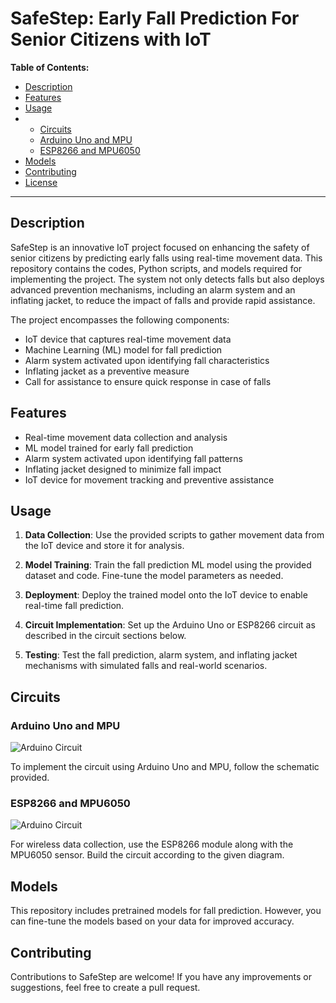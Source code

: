 # SafeStep: Early Fall Prediction For Senior Citizens with IoT

**Table of Contents:**
- [Description](#description)
- [Features](#features)
- [Usage](#usage)
- - [Circuits](#circuits)
  - [Arduino Uno and MPU](#arduino-uno-and-mpu)
  - [ESP8266 and MPU6050](#esp8266-and-mpu6050)
- [Models](#models)
- [Contributing](#contributing)
- [License](#license)

---

## Description

SafeStep is an innovative IoT project focused on enhancing the safety of senior citizens by predicting early falls using real-time movement data. This repository contains the codes, Python scripts, and models required for implementing the project. The system not only detects falls but also deploys advanced prevention mechanisms, including an alarm system and an inflating jacket, to reduce the impact of falls and provide rapid assistance.

The project encompasses the following components:
- IoT device that captures real-time movement data
- Machine Learning (ML) model for fall prediction
- Alarm system activated upon identifying fall characteristics
- Inflating jacket as a preventive measure
- Call for assistance to ensure quick response in case of falls

## Features

- Real-time movement data collection and analysis
- ML model trained for early fall prediction
- Alarm system activated upon identifying fall patterns
- Inflating jacket designed to minimize fall impact
- IoT device for movement tracking and preventive assistance

## Usage

1. **Data Collection**: Use the provided scripts to gather movement data from the IoT device and store it for analysis.

2. **Model Training**: Train the fall prediction ML model using the provided dataset and code. Fine-tune the model parameters as needed.

3. **Deployment**: Deploy the trained model onto the IoT device to enable real-time fall prediction.

4. **Circuit Implementation**: Set up the Arduino Uno or ESP8266 circuit as described in the circuit sections below.

5. **Testing**: Test the fall prediction, alarm system, and inflating jacket mechanisms with simulated falls and real-world scenarios.

## Circuits

### Arduino Uno and MPU

![Arduino Circuit](./Circuits/Arduino_MPU6050.png)

To implement the circuit using Arduino Uno and MPU, follow the schematic provided.

### ESP8266 and MPU6050

![Arduino Circuit](./Circuits/Esp.png)

For wireless data collection, use the ESP8266 module along with the MPU6050 sensor. Build the circuit according to the given diagram.

## Models

This repository includes pretrained models for fall prediction. However, you can fine-tune the models based on your data for improved accuracy.

## Contributing

Contributions to SafeStep are welcome! If you have any improvements or suggestions, feel free to create a pull request.
